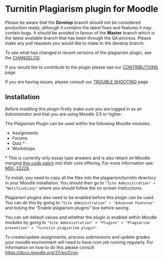 Turnitin Plagiarism plugin for Moodle
=====================================

Please be aware that the **Develop** branch should not be considered production ready, although it contains the latest fixes and features it may contain bugs. It should be avoided in favour of the **Master** branch which is the latest available branch that has been through the QA process. Please make any pull requests you would like to make to the develop branch.

To see what has changed in recent versions of the plagiarism plugin, see the [CHANGELOG](https://github.com/turnitin/moodle-plagiarism_turnitin/blob/master/CHANGELOG.md).

If you would like to contribute to the plugin please see our [CONTRIBUTIONS](https://github.com/turnitin/moodle-plagiarism_turnitin/blob/master/CONTRIBUTIONS.md) page.

If you are having issues, please consult our [TROUBLE SHOOTING](https://github.com/turnitin/moodle-plagiarism_turnitin/blob/master/TROUBLESHOOTING.md) page.

Installation
------------

Before installing this plugin firstly make sure you are logged in as an Administrator and that you are using Moodle 3.5 or higher.

The Plagiarism Plugin can be used within the following Moodle modules:

- Assignments
- Forums
- Quiz *
- Workshops

\* This is currently only essay type answers and is also reliant on Moodle merging [this code patch](https://github.com/moodle/moodle/commit/7a8e3ec4b13408d18734ab46bdb03b2da55f317d) into their core offering. For more information see: [MDL-32226](https://tracker.moodle.org/browse/MDL-32226).

To install, you need to copy all the files into the plagiarism/turnitin directory in your Moodle installation. You should then go to `"Site Administration" > "Notifications"` where you should follow the on screen instructions.

Plagiarism plugins also need to be enabled before this plugin can be used. You can do this by going to `"Site Administration" > "Advanced Features"` and ticking the "Enable plagiarism plugins" box before saving.

You can set default values and whether the plugin is enabled within Moodle modules by going to `"Site Administration" > "Plugins" > "Plagiarism prevention" > "Turnitin plagiarism plugin"`.

To create/update assignments, process submissions and update grades your moodle environment will need to have cron job running regularly. For information on how to do this please consult https://docs.moodle.org/37/en/Cron.
